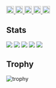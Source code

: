 <p align="left">
  <a href="https://github.com/kharada-bt">
    <img height="20" src="https://komarev.com/ghpvc/?username=kharada-bt" />
  </a>
  <a href="https://github.com/kharada-bt">
    <img height="20" src="https://img.shields.io/github/followers/kharada-bt?label=follow&logo=github&style=flat" />
  </a>
  <a href="http://qiita.com/KentaHarada">
    <img height="20" src="https://qiita-badge.apiapi.app/s/KentaHarada/posts.svg" />
  </a>
  <a href="http://qiita.com/KentaHarada">
    <img height="20" src="https://qiita-badge.apiapi.app/s/KentaHarada/contributions.svg" />
  </a>
  <a href="https://zenn.dev/kharada">
    <img height="20" src="https://badgen.org/img/zenn/kharada/articles?style=plastic" />
  </a>
</p>

## Stats
![](http://github-profile-summary-cards.vercel.app/api/cards/profile-details?username=kharada-bt&theme=gruvbox)
![](http://github-profile-summary-cards.vercel.app/api/cards/repos-per-language?username=kharada-bt&theme=gruvbox)
![](http://github-profile-summary-cards.vercel.app/api/cards/most-commit-language?username=kharada-bt&theme=gruvbox)
![](http://github-profile-summary-cards.vercel.app/api/cards/stats?username=kharada-bt&theme=gruvbox)
![](http://github-profile-summary-cards.vercel.app/api/cards/productive-time?username=kharada-bt&theme=gruvbox&utcOffset=9)

## Trophy
![trophy](https://github-profile-trophy.vercel.app/?username=kharada-bt&theme=gruvbox)
